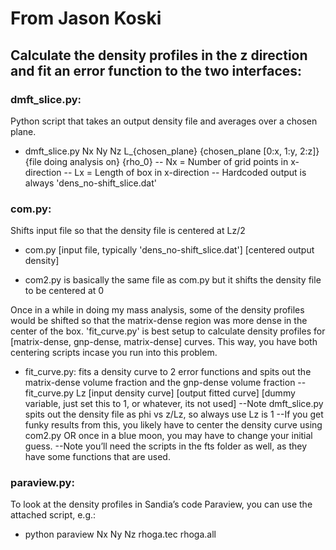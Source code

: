 # From Jason Koski

## Calculate the density profiles in the z direction and fit an error function to the two interfaces:
### dmft_slice.py: 
Python script that takes an output density file and averages over a chosen plane.
- dmft_slice.py Nx Ny Nz L_{chosen_plane} {chosen_plane [0:x, 1:y, 2:z]} {file doing analysis on} {rho_0}
-- Nx = Number of grid points in x-direction
-- Lx = Length of box in x-direction
-- Hardcoded output is always 'dens_no-shift_slice.dat'

### com.py: 
Shifts input file so that the density file is centered at Lz/2

- com.py [input file, typically 'dens_no-shift_slice.dat'] [centered output density]

- com2.py is basically the same file as com.py but it shifts the density file to be centered at 0

Once in a while in doing my mass analysis, some of the density profiles would be shifted so that the matrix-dense region was more dense in the center of the box. 'fit_curve.py' is best setup to calculate density profiles for [matrix-dense, gnp-dense, matrix-dense] curves. This way, you have both centering scripts incase you run into this problem.

- fit_curve.py: fits a density curve to 2 error functions and spits out the matrix-dense volume fraction and the gnp-dense volume fraction
-- fit_curve.py Lz [input density curve] [output fitted curve] [dummy variable, just set this to 1, or whatever, its not used]
--Note dmft_slice.py spits out the density file as phi vs z/Lz, so always use Lz is 1
--If you get funky results from this, you likely have to center the density curve using com2.py OR once in a blue moon, you may have to change your initial guess.
--Note you’ll need the scripts in the fts folder as well, as they have some functions that are used.

### paraview.py:
To look at the density profiles in Sandia’s code Paraview, you can use the attached  script, e.g.:

- python paraview Nx Ny Nz rhoga.tec rhoga.all
